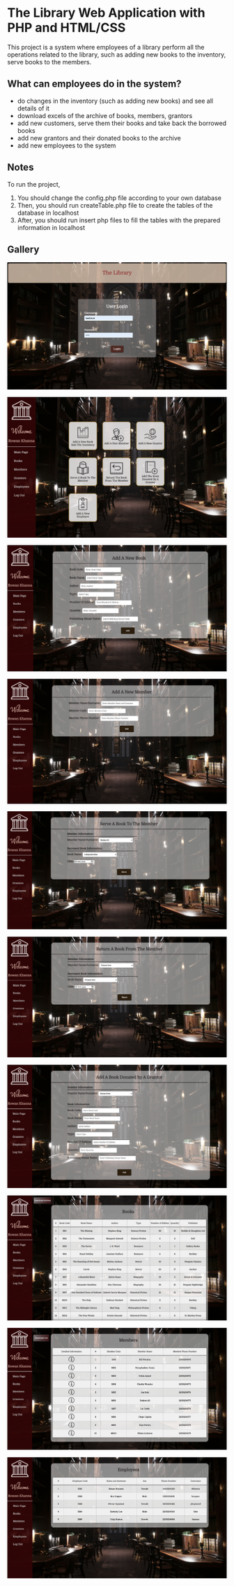 # The Library Web Application with PHP and HTML/CSS

This project is a system where employees of a library perform all the operations related to the library, such as adding new books to the inventory, serve books to the members.

## What can employees do in the system?

- do changes in the inventory (such as adding new books) and see all details of it
- download excels of the archive of books, members, grantors
- add new customers, serve them their books and take back the borrowed books
- add new grantors and their donated books to the archive
- add new employees to the system

## Notes

To run the project,

1. You should change the config.php file according to your own database
2. Then, you should run createTable.php file to create the tables of the database in localhost
3. After, you should run insert php files to fill the tables with the prepared information in localhost


## Gallery

![](readmeassets/1.png)

![](readmeassets/2.png)

![](readmeassets/3.png)

![](readmeassets/4.png)

![](readmeassets/5.png)

![](readmeassets/6.png)

![](readmeassets/7.png)

![](readmeassets/8.png)

![](readmeassets/9.png)

![](readmeassets/10.png)
